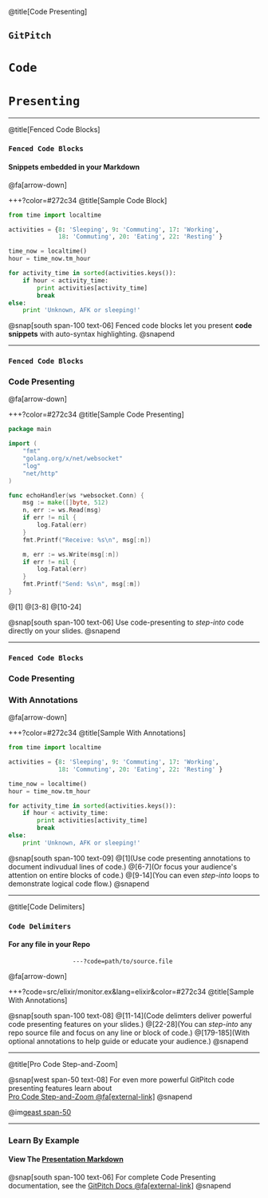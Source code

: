 @title[Code Presenting]
## `GitPitch`
# `Code`
# `Presenting`

---
@title[Fenced Code Blocks]

### `Fenced Code Blocks`
#### Snippets embedded in your Markdown 

@fa[arrow-down]

+++?color=#272c34
@title[Sample Code Block]

```python
from time import localtime

activities = {8: 'Sleeping', 9: 'Commuting', 17: 'Working',
              18: 'Commuting', 20: 'Eating', 22: 'Resting' }

time_now = localtime()
hour = time_now.tm_hour

for activity_time in sorted(activities.keys()):
    if hour < activity_time:
        print activities[activity_time]
        break
else:
    print 'Unknown, AFK or sleeping!'
```

@snap[south span-100 text-06]
Fenced code blocks let you present **code snippets** with auto-syntax highlighting.
@snapend

---

### `Fenced Code Blocks`
### Code Presenting

@fa[arrow-down]

+++?color=#272c34
@title[Sample Code Presenting]

```go
package main

import (
	"fmt"
	"golang.org/x/net/websocket"
	"log"
	"net/http"
)

func echoHandler(ws *websocket.Conn) {
	msg := make([]byte, 512)
	n, err := ws.Read(msg)
	if err != nil {
		log.Fatal(err)
	}
	fmt.Printf("Receive: %s\n", msg[:n])

	m, err := ws.Write(msg[:n])
	if err != nil {
		log.Fatal(err)
	}
	fmt.Printf("Send: %s\n", msg[:m])
}
```


@[1]
@[3-8]
@[10-24]

@snap[south span-100 text-06]
Use code-presenting to *step-into* code directly on your slides.
@snapend


---

### `Fenced Code Blocks`
### Code Presenting
### With Annotations

@fa[arrow-down]

+++?color=#272c34
@title[Sample With Annotations]

```python
from time import localtime

activities = {8: 'Sleeping', 9: 'Commuting', 17: 'Working',
              18: 'Commuting', 20: 'Eating', 22: 'Resting' }

time_now = localtime()
hour = time_now.tm_hour

for activity_time in sorted(activities.keys()):
    if hour < activity_time:
        print activities[activity_time]
        break
else:
    print 'Unknown, AFK or sleeping!'
```

@snap[south span-100 text-09]
@[1](Use code presenting annotations to document indivudual lines of code.)
@[6-7](Or focus your audience's attention on entire blocks of code.)
@[9-14](You can even *step-into* loops to demonstrate logical code flow.) 
@snapend

---
@title[Code Delimiters]

### `Code Delimiters`
#### For any file in your Repo

```
                  ---?code=path/to/source.file
```

@fa[arrow-down]

+++?code=src/elixir/monitor.ex&lang=elixir&color=#272c34
@title[Sample With Annotations]

@snap[south span-100 text-08]
@[11-14](Code delimters deliver powerful code presenting features on your slides.)
@[22-28](You can *step-into* any repo source file and focus on any line or block of code.)
@[179-185](With optional annotations to help guide or educate your audience.)
@snapend

---
@title[Pro Code Step-and-Zoom]

@snap[west span-50 text-08]
For even more powerful GitPitch code presenting features learn 
about<br>[Pro Code Step-and-Zoom @fa[external-link]](https://gitpitch.com/docs/code-features/pro-code-zoom)
@snapend

@img[east span-50](assets/img/pro-code-step-and-zoom.gif)

---

### Learn By Example
#### View The [Presentation Markdown](https://github.com/gitpitch/code-presenting/blob/master/PITCHME.md)

@snap[south span-100 text-06]
For complete Code Presenting documentation, see the [GitPitch Docs @fa[external-link]](https://gitpitch.com/docs/code-features)
@snapend
